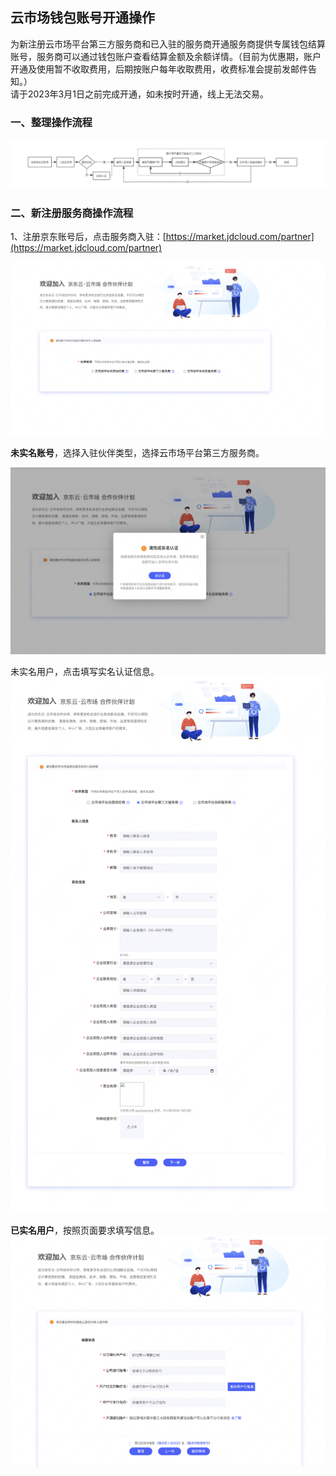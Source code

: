 ## 云市场钱包账号开通操作

为新注册云市场平台第三方服务商和已入驻的服务商开通服务商提供专属钱包结算账号，服务商可以通过钱包账户查看结算金额及余额详情。（目前为优惠期，账户开通及使用暂不收取费用，后期按账户每年收取费用，收费标准会提前发邮件告知。）  
请于2023年3月1日之前完成开通，如未按时开通，线上无法交易。


### 一、整理操作流程

![image](../../../../image/Marketplace/walletimage1.png)


### 二、新注册服务商操作流程
1、注册京东账号后，点击服务商入驻：[https://market.jdcloud.com/partner](https://market.jdcloud.com/partner)   

![image](../../../../image/Marketplace/walletimage2.png)


**未实名账号**，选择入驻伙伴类型，选择云市场平台第三方服务商。

![image](../../../../image/Marketplace/walletimage3.png)

未实名用户，点击填写实名认证信息。  
![image](../../../../image/Marketplace/walletimage4.png)

**已实名用户**，按照页面要求填写信息。  
![image](../../../../image/Marketplace/walletimage5.png)

